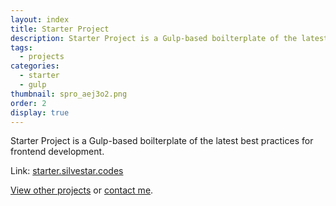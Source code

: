 ```yaml
---
layout: index
title: Starter Project
description: Starter Project is a Gulp-based boilterplate of the latest best practices for frontend development.
tags:
  - projects
categories:
  - starter
  - gulp
thumbnail: spro_aej3o2.png
order: 2
display: true
---
```


Starter Project is a Gulp-based boilterplate of the latest best practices for frontend development.

Link: [starter.silvestar.codes](//starter.silvestar.codes)

[View other projects](/side-projects/) or [contact me](/contact/).
